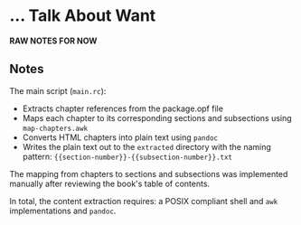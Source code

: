 # ... Talk About Want

**RAW NOTES FOR NOW**

## Notes

The main script (`main.rc`):

   - Extracts chapter references from the package.opf file
   - Maps each chapter to its corresponding sections and subsections using `map-chapters.awk`
   - Converts HTML chapters into plain text using `pandoc`
   - Writes the plain text out to the `extracted` directory with the naming pattern: `{{section-number}}-{{subsection-number}}.txt`

The mapping from chapters to sections and subsections was implemented manually after reviewing the book's table of contents.

In total, the content extraction requires: a POSIX compliant shell and `awk` implementations and `pandoc`.

<!--

## Categories

The script organizes content into the following categories based on chapter ranges (pulled from the original book's table of contents):

- On Fantasies (chapters 7-28)
- Rough and Ready (chapters 29-46)
- To Be Worshiped (chapters 47-55)
- Off Limits (chapters 56-72)
- The Captive (chapters 73-78)
- Kink (chapters 79-93)
- Strangers (chapters 94-104)
- Power and Submission (chapters 105-126)
- Exploration (chapters 127-137)
- More, More, More (chapters 138-153)
- The Watchers and the Watched (chapters 154-166)
- I Have Always Had a Thing For (chapters 167-177)
- Gently, Gently (chapters 178-202)

-->
